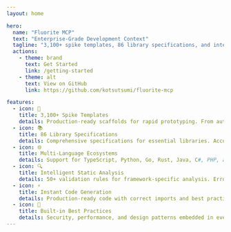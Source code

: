 ```yaml
---
layout: home

hero:
  name: "Fluorite MCP"
  text: "Enterprise-Grade Development Context"
  tagline: "3,100+ spike templates, 86 library specifications, and intelligent development context for Claude Code CLI"
  actions:
    - theme: brand
      text: Get Started
      link: /getting-started
    - theme: alt
      text: View on GitHub
      link: https://github.com/kotsutsumi/fluorite-mcp

features:
  - icon: 🧪
    title: 3,100+ Spike Templates
    details: Production-ready scaffolds for rapid prototyping. From authentication to deployment, get working code instantly.
  - icon: 📚
    title: 86 Library Specifications
    details: Comprehensive specifications for essential libraries. Accurate imports, type definitions, and implementation patterns included.
  - icon: 🌐
    title: Multi-Language Ecosystems
    details: Support for TypeScript, Python, Go, Rust, Java, C#, PHP, and more modern development ecosystems.
  - icon: 🔍
    title: Intelligent Static Analysis
    details: 50+ validation rules for framework-specific analysis. Error prediction and performance optimization built-in.
  - icon: ⚡
    title: Instant Code Generation
    details: Production-ready code with correct imports and best practices. Zero configuration required.
  - icon: 🎯
    title: Built-in Best Practices
    details: Security, performance, and design patterns embedded in every implementation.
---
```



